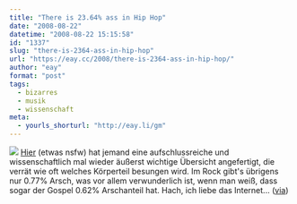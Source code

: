 ```yaml
---
title: "There is 23.64% ass in Hip Hop"
date: "2008-08-22"
datetime: "2008-08-22 15:15:58"
id: "1337"
slug: "there-is-2364-ass-in-hip-hop"
url: "https://eay.cc/2008/there-is-2364-ass-in-hip-hop/"
author: "eay"
format: "post"
tags:
  - bizarres
  - musik
  - wissenschaft
meta:
  - yourls_shorturl: "http://eay.li/gm"
---
```


![](/uploads/2008/bodymusic.jpg) [Hier](http://www.fleshmap.com/listen/music.html) (etwas nsfw) hat jemand eine aufschlussreiche und wissenschaftlich mal wieder äußerst wichtige Übersicht angefertigt, die verrät wie oft welches Körperteil besungen wird. Im Rock gibt's übrigens nur 0.77% Arsch, was vor allem verwunderlich ist, wenn man weiß, dass sogar der Gospel 0.62% Arschanteil hat. Hach, ich liebe das Internet... ([via](http://waxy.org/links/))
